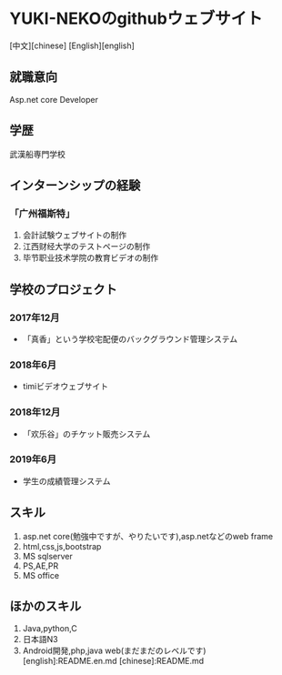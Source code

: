 # YUKI-NEKOのgithubウェブサイト
[中文][chinese]
[English][english]
## 就職意向
Asp.net core Developer

## 学歴
武漢船専門学校

## インターンシップの経験
### 「广州福斯特」
1. 会計試験ウェブサイトの制作
2. 江西财经大学のテストページの制作
3. 毕节职业技术学院の教育ビデオの制作

## 学校のプロジェクト
### 2017年12月
- 「真香」という学校宅配便のバックグラウンド管理システム
### 2018年6月
- timiビデオウェブサイト
### 2018年12月
- 「欢乐谷」のチケット販売システム
### 2019年6月
- 学生の成績管理システム

## スキル
1. asp.net core(勉強中ですが、やりたいです),asp.netなどのweb frame
2. html,css,js,bootstrap
3. MS sqlserver
4. PS,AE,PR
5. MS office
   
## ほかのスキル
1. Java,python,C
2. 日本語N3
3. Android開発,php,java web(まだまだのレベルです)
[english]:README.en.md
[chinese]:README.md